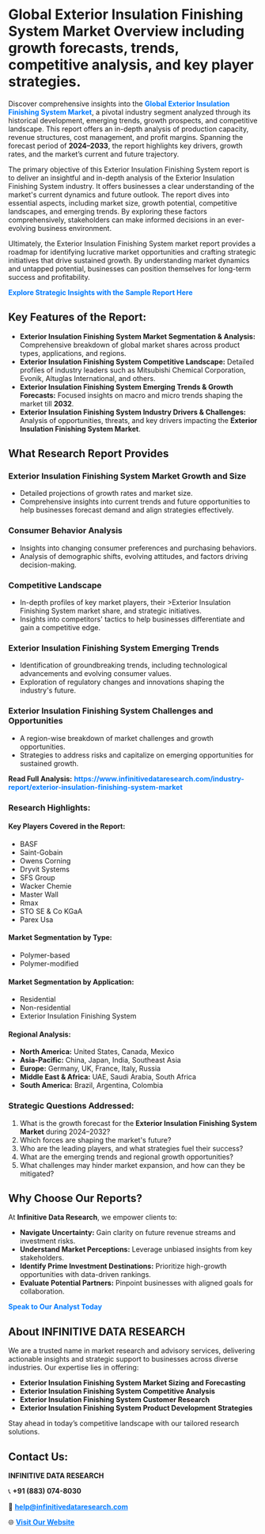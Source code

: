 <h1>Global Exterior Insulation Finishing System Market Overview including growth forecasts, trends, competitive analysis, and key player strategies.</h1>
<p>
Discover comprehensive insights into the 
<a href="https://www.infinitivedataresearch.com/industry-report/exterior-insulation-finishing-system-market" rel="dofollow" style="color: #007BFF; text-decoration: none;"><strong>Global Exterior Insulation Finishing System Market</strong></a>, a pivotal industry segment analyzed through its historical development, emerging trends, growth prospects, and competitive landscape. This report offers an in-depth analysis of production capacity, revenue structures, cost management, and profit margins. Spanning the forecast period of <strong>2024–2033</strong>, the report highlights key drivers, growth rates, and the market’s current and future trajectory.
</p>
<p>
The primary objective of this Exterior Insulation Finishing System report is to deliver an insightful and in-depth analysis of the Exterior Insulation Finishing System industry. It offers businesses a clear understanding of the market's current dynamics and future outlook. The report dives into essential aspects, including market size, growth potential, competitive landscapes, and emerging trends. By exploring these factors comprehensively, stakeholders can make informed decisions in an ever-evolving business environment.
</p>
<p>
Ultimately, the Exterior Insulation Finishing System market report provides a roadmap for identifying lucrative market opportunities and crafting strategic initiatives that drive sustained growth. By understanding market dynamics and untapped potential, businesses can position themselves for long-term success and profitability.
</p>
<p>
<a href="https://www.infinitivedataresearch.com/request-sample/reportId=101798" style="color: #007BFF; text-decoration: none;"><strong>Explore Strategic Insights with the Sample Report Here</strong></a>
</p>

<h2>Key Features of the Report:</h2>
<ul>
<li><strong>Exterior Insulation Finishing System Market Segmentation & Analysis:</strong> Comprehensive breakdown of global market shares across product types, applications, and regions.</li>
<li><strong>Exterior Insulation Finishing System Competitive Landscape:</strong> Detailed profiles of industry leaders such as Mitsubishi Chemical Corporation, Evonik, Altuglas International, and others.</li>
<li><strong>Exterior Insulation Finishing System Emerging Trends & Growth Forecasts:</strong> Focused insights on macro and micro trends shaping the market till <strong>2032</strong>.</li>
<li><strong>Exterior Insulation Finishing System Industry Drivers & Challenges:</strong> Analysis of opportunities, threats, and key drivers impacting the <strong>Exterior Insulation Finishing System Market</strong>.</li>
</ul>

<h2>What Research Report Provides</h2>
<h3>Exterior Insulation Finishing System Market Growth and Size</h3>
<ul>
<li>Detailed projections of growth rates and market size.</li>
<li>Comprehensive insights into current trends and future opportunities to help businesses forecast demand and align strategies effectively.</li>
</ul>

<h3>Consumer Behavior Analysis</h3>
<ul>
<li>Insights into changing consumer preferences and purchasing behaviors.</li>
<li>Analysis of demographic shifts, evolving attitudes, and factors driving decision-making.</li>
</ul>

<h3>Competitive Landscape</h3>
<ul>
<li>In-depth profiles of key market players, their >Exterior Insulation Finishing System market share, and strategic initiatives.</li>
<li>Insights into competitors' tactics to help businesses differentiate and gain a competitive edge.</li>
</ul>

<h3>Exterior Insulation Finishing System Emerging Trends</h3>
<ul>
<li>Identification of groundbreaking trends, including technological advancements and evolving consumer values.</li>
<li>Exploration of regulatory changes and innovations shaping the industry's future.</li>
</ul>

<h3>Exterior Insulation Finishing System Challenges and Opportunities</h3>
<ul>
<li>A region-wise breakdown of market challenges and growth opportunities.</li>
<li>Strategies to address risks and capitalize on emerging opportunities for sustained growth.</li>
</ul>
<p><strong>Read Full Analysis:</strong> <a href="https://www.infinitivedataresearch.com/industry-report/exterior-insulation-finishing-system-market" rel="dofollow" style="color: #007BFF; text-decoration: none;"><strong>https://www.infinitivedataresearch.com/industry-report/exterior-insulation-finishing-system-market</strong></a></p>
<h3>Research Highlights:</h3>
<h4>Key Players Covered in the Report:</h4>
<ul><li>BASF</li><li>Saint-Gobain</li><li>Owens Corning</li><li>Dryvit Systems</li><li>SFS Group</li><li>Wacker Chemie</li><li>Master Wall</li><li>Rmax</li><li>STO SE &amp; Co KGaA</li><li>Parex Usa</li></ul>
<h4>Market Segmentation by Type:</h4>
<ul><li>Polymer-based</li><li>Polymer-modified</li></ul>
<h4>Market Segmentation by Application:</h4>
<ul><li>Residential</li><li>Non-residential</li><li>Exterior Insulation Finishing System</li></ul>

<h4>Regional Analysis:</h4>
<ul>
<li><strong>North America:</strong> United States, Canada, Mexico</li>
<li><strong>Asia-Pacific:</strong> China, Japan, India, Southeast Asia</li>
<li><strong>Europe:</strong> Germany, UK, France, Italy, Russia</li>
<li><strong>Middle East & Africa:</strong> UAE, Saudi Arabia, South Africa</li>
<li><strong>South America:</strong> Brazil, Argentina, Colombia</li>
</ul>

<h3>Strategic Questions Addressed:</h3>
<ol>
<li>What is the growth forecast for the <strong>Exterior Insulation Finishing System Market</strong> during 2024–2032?</li>
<li>Which forces are shaping the market's future?</li>
<li>Who are the leading players, and what strategies fuel their success?</li>
<li>What are the emerging trends and regional growth opportunities?</li>
<li>What challenges may hinder market expansion, and how can they be mitigated?</li>
</ol>

<h2>Why Choose Our Reports?</h2>
<p>At <strong>Infinitive Data Research</strong>, we empower clients to:</p>
<ul>
<li><strong>Navigate Uncertainty:</strong> Gain clarity on future revenue streams and investment risks.</li>
<li><strong>Understand Market Perceptions:</strong> Leverage unbiased insights from key stakeholders.</li>
<li><strong>Identify Prime Investment Destinations:</strong> Prioritize high-growth opportunities with data-driven rankings.</li>
<li><strong>Evaluate Potential Partners:</strong> Pinpoint businesses with aligned goals for collaboration.</li>
</ul>
<p><a href="https://www.infinitivedataresearch.com/industry-report/exterior-insulation-finishing-system-market" rel="dofollow" style="color: #007BFF; text-decoration: none;"><strong>Speak to Our Analyst Today</strong></a></p>

<h2>About INFINITIVE DATA RESEARCH</h2>
<p>We are a trusted name in market research and advisory services, delivering actionable insights and strategic support to businesses across diverse industries. Our expertise lies in offering:</p>
<ul>
<li><strong>Exterior Insulation Finishing System Market Sizing and Forecasting</strong></li>
<li><strong>Exterior Insulation Finishing System Competitive Analysis</strong></li>
<li><strong>Exterior Insulation Finishing System Customer Research</strong></li>
<li><strong>Exterior Insulation Finishing System Product Development Strategies</strong></li>
</ul>
<p>Stay ahead in today’s competitive landscape with our tailored research solutions.</p>

<h2>Contact Us:</h2>
<p><strong>INFINITIVE DATA RESEARCH</strong></p>
<p>📞 <strong>+91 (883) 074-8030</strong></p>
<p>📧 <strong><a href="mailto:help@infinitivedataresearch.com" style="color: #007BFF;">help@infinitivedataresearch.com</a></strong></p>
<p>🌐 <strong><a href="https://www.infinitivedataresearch.com" rel="dofollow" style="color: #007BFF;">Visit Our Website</a></strong></p>